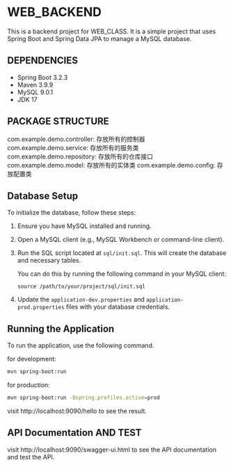 <!--
 * @Author: hiddenSharp429 z404878860@163.com
 * @Date: 2024-10-27 17:59:31
 * @LastEditors: hiddenSharp429 z404878860@163.com
 * @LastEditTime: 2024-10-27 18:40:56
-->
# WEB_BACKEND
This is a backend project for WEB_CLASS. It is a simple project that uses Spring Boot and Spring Data JPA to manage a MySQL database.

## DEPENDENCIES
- Spring Boot 3.2.3
- Maven 3.9.9
- MySQL 9.0.1
- JDK 17

## PACKAGE STRUCTURE
com.example.demo.controller: 存放所有的控制器
com.example.demo.service: 存放所有的服务类
com.example.demo.repository: 存放所有的仓库接口
com.example.demo.model: 存放所有的实体类
com.example.demo.config: 存放配置类

## Database Setup

To initialize the database, follow these steps:

1. Ensure you have MySQL installed and running.
2. Open a MySQL client (e.g., MySQL Workbench or command-line client).
3. Run the SQL script located at `sql/init.sql`. This will create the database and necessary tables.

   You can do this by running the following command in your MySQL client:
   ```
   source /path/to/your/project/sql/init.sql
   ```

4. Update the `application-dev.properties` and `application-prod.properties` files with your database credentials.

## Running the Application

To run the application, use the following command.

for development:
```bash
mvn spring-boot:run
```

for production:
```bash
mvn spring-boot:run -Dspring.profiles.active=prod
```

visit http://localhost:9090/hello to see the result.

## API Documentation AND TEST
visit http://localhost:9090/swagger-ui.html to see the API documentation and test the API.